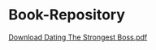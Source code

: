 # Book-Repository

[Download Dating The Strongest Boss.pdf](The%20Book%20Nook/BL/Shou/Dating%20The%20Strongest%20Boss.pdf)
